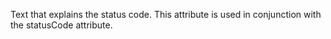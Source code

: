 Text that explains the status code. This attribute is used in conjunction with the
	statusCode attribute.
